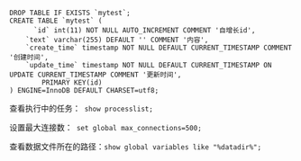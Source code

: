 ```mysql
DROP TABLE IF EXISTS `mytest`;
CREATE TABLE `mytest` (
	  `id` int(11) NOT NULL AUTO_INCREMENT COMMENT '自增长id',
    `text` varchar(255) DEFAULT '' COMMENT '内容',
    `create_time` timestamp NOT NULL DEFAULT CURRENT_TIMESTAMP COMMENT '创建时间',
    `update_time` timestamp NOT NULL DEFAULT CURRENT_TIMESTAMP ON UPDATE CURRENT_TIMESTAMP COMMENT '更新时间',
		PRIMARY KEY(id)
) ENGINE=InnoDB DEFAULT CHARSET=utf8;
```



查看执行中的任务：` show processlist;`

设置最大连接数：` set global max_connections=500;`



查看数据文件所在的路径：`show global variables like "%datadir%";`

